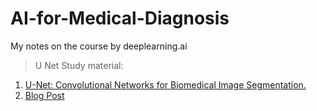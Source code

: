 # AI-for-Medical-Diagnosis
My notes on the course by deeplearning.ai

> U Net Study material:
1. [U-Net: Convolutional Networks for Biomedical Image Segmentation.  ](https://lmb.informatik.uni-freiburg.de/people/ronneber/u-net/)
2. [Blog Post](https://towardsdatascience.com/u-net-b229b32b4a71)
